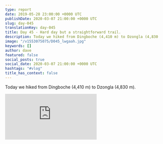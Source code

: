 ```yaml
---
type: report
date: 2019-05-28 23:00:00 +0000 UTC
publishDate: 2020-03-07 21:00:00 +0000 UTC
slug: day-045
translationKey: day-045
title: Day 45 - Hard day but a straightforward trail.
description: Today we hiked from Dingboche (4,410 m) to Dzongla (4,830 m).
image: "/v1553075075/D045_lwgaah.jpg"
keywords: []
author: dave
featured: false
social_posts: true
social_date: 2020-03-07 21:00:00 +0000 UTC
hashtags: "#vlog"
title_has_context: false
---
```


Today we hiked from Dingboche (4,410 m) to Dzongla (4,830 m).

<iframe class="youtube" src="https://www.youtube.com/embed/riabbR2kpkc" frameborder="0" allow="accelerometer; autoplay; encrypted-media; gyroscope; picture-in-picture" allowfullscreen></iframe>

